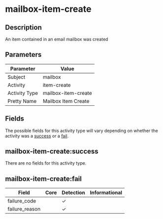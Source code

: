 mailbox-item-create
===================

Description
-----------
An item contained in an email mailbox was created

Parameters
----------
| Parameter     | Value               |
| ------------- | ------------------- |
| Subject       | mailbox             |
| Activity      | item-create         |
| Activity Type | mailbox-item-create |
| Pretty Name   | Mailbox Item Create |


Fields
------

The possible fields for this activity type will vary depending on whether the activity was a [success](#mailbox-item-createsuccess) or a [fail](#mailbox-item-createfail).


mailbox-item-create:success
---------------------------

There are no fields for this activity type.


mailbox-item-create:fail
------------------------

| Field          | Core | Detection | Informational |
| -------------- | ---- | --------- | ------------- |
| failure_code   |      | &#10003;  |               |
| failure_reason |      | &#10003;  |               |